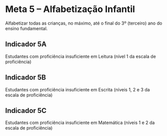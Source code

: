 # Meta 5 – Alfabetização Infantil

Alfabetizar todas as crianças, no máximo, até o final do 3º (terceiro) ano do ensino fundamental.

## Indicador 5A

Estudantes com proficiência insuficiente em Leitura (nível 1 da escala de proficiência)

## Indicador 5B

Estudantes com proficiência insuficiente em Escrita (níveis 1, 2 e 3 da escala de proficiência)

## Indicador 5C

Estudantes com proficiência insuficiente em Matemática (níveis 1 e 2 da escala de proficiência)
